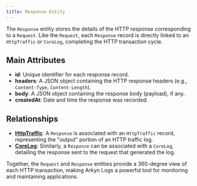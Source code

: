```yaml
---
title: Response Entity
---
```


The `Response` entity stores the details of the HTTP response corresponding to a `Request`. Like the `Request`, each `Response` record is directly linked to an `HttpTraffic` or `CoreLog`, completing the HTTP transaction cycle.

## Main Attributes

- **id**: Unique identifier for each response record.
- **headers**: A JSON object containing the HTTP response headers (e.g., `Content-Type`, `Content-Length`).
- **body**: A JSON object containing the response body (payload), if any.
- **createdAt**: Date and time the response was recorded.

## Relationships

- [**HttpTraffic**](/api/httptraffic/introduction): A `Response` is associated with an `HttpTraffic` record, representing the "output" portion of an HTTP traffic log.
- [**CoreLog**](/api/corelog/introduction): Similarly, a `Response` can be associated with a `CoreLog`, detailing the response sent to the request that generated the log.

Together, the `Request` and `Response` entities provide a 360-degree view of each HTTP transaction, making Arkyn Logs a powerful tool for monitoring and maintaining applications.
